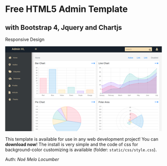 # Free HTML5 Admin Template 
## with Bootstrap 4, Jquery and Chartjs
Responsive Design

![View](https://github.com/NoeMelo/admin-template-bootstrap/blob/master/static/images/screnshot.png)


This template is available for use in any web development project! You can **download now**! The install is very simple and the code of css for background-color customizing is available (folder: `static/css/style.css`).

Auth: _Noé Melo Locumber_
